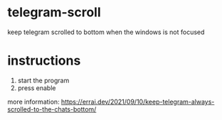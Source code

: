# telegram-scroll
keep telegram scrolled to bottom when the windows is not focused

# instructions
1. start the program
2. press enable

more information: https://errai.dev/2021/09/10/keep-telegram-always-scrolled-to-the-chats-bottom/
